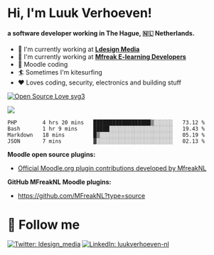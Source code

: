 <h1> Hi, I'm Luuk Verhoeven!</h1>

####  a software developer working in The Hague, 🇳🇱 Netherlands.

- 🏢  I'm currently working at **[Ldesign Media](https://ldesignmedia.nl)**
- 🏢  I'm currently working at **[Mfreak E-learning Developers](https://mfreak.nl)**
- 💯  Moodle coding
- 🏄  Sometimes I'm kitesurfing 
- ❤️  Loves coding, security, electronics and building stuff

[![Open Source Love svg3](https://badges.frapsoft.com/os/v3/open-source.svg?v=103)](https://github.com/luukverhoeven/)

 <img src="https://github-readme-stats.vercel.app/api?username=luukverhoeven&show_icons=true&include_all_commits=true&theme=radical&count_private=true" />
 
 
<!--START_SECTION:waka-->
```text
PHP        4 hrs 20 mins   ██████████████████▒░░░░░░   73.12 % 
Bash       1 hr 9 mins     █████░░░░░░░░░░░░░░░░░░░░   19.43 % 
Markdown   18 mins         █▒░░░░░░░░░░░░░░░░░░░░░░░   05.19 % 
JSON       7 mins          ▓░░░░░░░░░░░░░░░░░░░░░░░░   02.13 % 
```
<!--END_SECTION:waka-->


**Moodle open source plugins:**
- [Official Moodle.org plugin contributions developed by MfreakNL](https://moodle.org/plugins/browse.php?list=contributor&id=1487326)

**GitHub MFreakNL Moodle plugins:** 
- https://github.com/MFreakNL?type=source


# 🏃 Follow me

[![Twitter: ldesign_media](https://img.shields.io/twitter/follow/ldesign_media?label=@ldesign_media&style=social)](https://twitter.com/ldesign_media)
[![LinkedIn: luukverhoeven-nl](https://img.shields.io/badge/-luukverhoeven-blue?style=flat-square&logo=linkedin&logoColor=white)](https://www.linkedin.com/in/luukverhoeven-nl/)
